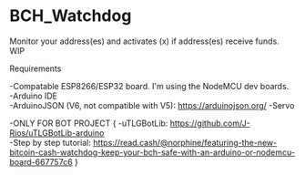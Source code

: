 # BCH_Watchdog
Monitor your address(es) and activates (x) if address(es) receive funds. WIP



Requirements

-Compatable ESP8266/ESP32 board. I'm using the NodeMCU dev boards.  
-Arduino IDE  
-ArduinoJSON (V6, not compatible with V5): https://arduinojson.org/ 
-Servo

-ONLY FOR BOT PROJECT {
-uTLGBotLib: https://github.com/J-Rios/uTLGBotLib-arduino 	
-Step by step tutorial: https://read.cash/@norphine/featuring-the-new-bitcoin-cash-watchdog-keep-your-bch-safe-with-an-arduino-or-nodemcu-board-667757c6 }
